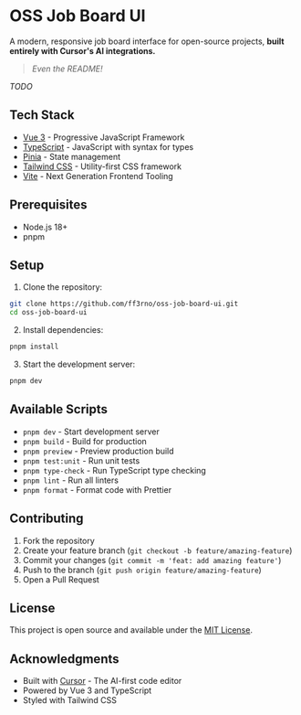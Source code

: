 # OSS Job Board UI

A modern, responsive job board interface for open-source projects, **built entirely with Cursor's AI integrations.**

> *Even the README!*

*TODO*

## Tech Stack

- [Vue 3](https://vuejs.org/) - Progressive JavaScript Framework
- [TypeScript](https://www.typescriptlang.org/) - JavaScript with syntax for types
- [Pinia](https://pinia.vuejs.org/) - State management
- [Tailwind CSS](https://tailwindcss.com/) - Utility-first CSS framework
- [Vite](https://vitejs.dev/) - Next Generation Frontend Tooling

## Prerequisites

- Node.js 18+
- pnpm

## Setup

1. Clone the repository:

```bash
git clone https://github.com/ff3rno/oss-job-board-ui.git
cd oss-job-board-ui
```

2. Install dependencies:

```bash
pnpm install
```

3. Start the development server:

```bash
pnpm dev
```

## Available Scripts

- `pnpm dev` - Start development server
- `pnpm build` - Build for production
- `pnpm preview` - Preview production build
- `pnpm test:unit` - Run unit tests
- `pnpm type-check` - Run TypeScript type checking
- `pnpm lint` - Run all linters
- `pnpm format` - Format code with Prettier

## Contributing

1. Fork the repository
2. Create your feature branch (`git checkout -b feature/amazing-feature`)
3. Commit your changes (`git commit -m 'feat: add amazing feature'`)
4. Push to the branch (`git push origin feature/amazing-feature`)
5. Open a Pull Request

## License

This project is open source and available under the [MIT License](LICENSE).

## Acknowledgments

- Built with [Cursor](https://cursor.sh/) - The AI-first code editor
- Powered by Vue 3 and TypeScript
- Styled with Tailwind CSS
